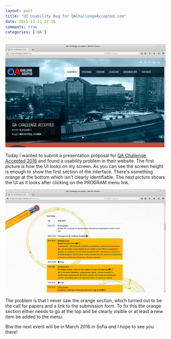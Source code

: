```yaml
---
layout: post
title: "UI Usability Bug for QAChallengeAccepted.com"
date: 2015-11-11 22:36
comments: true
categories: ['QA']
---
```


![Initial view](/images/qachallenge1.png "Initial view")

Today I wanted to submit a presentation proposal for
[QA Challenge Accepted 2016](http://qachallengeaccepted.com) and found a usability
problem in their website. The first picture is how the UI looks on my screen.
As you can see the screen height is enough to show the first section of the
interface. There's something orange at the bottom which isn't clearly identifiable.
The next picture shows the UI as it looks after clicking on the PROGRAM menu link.

![View after clicking the menu](/images/qachallenge2.png "View after clicking the menu")

The problem is that I never saw the orange section, which turned out to be
the call for papers and a link to the submission form. To fix this the orange
section either needs to go at the top and be clearly visible or at least a new
item be added to the menu.

Btw the next event will be in March 2016 in Sofia and I hope to see you there!
